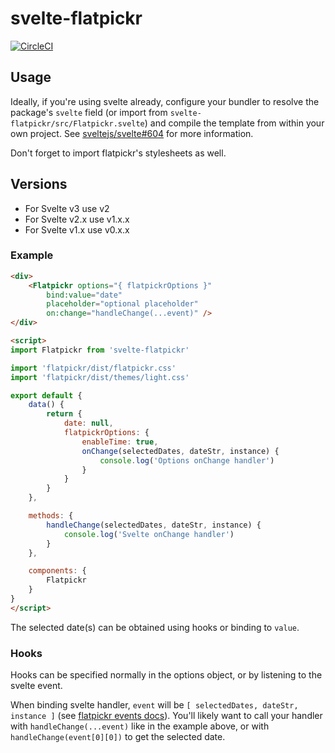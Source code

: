 # svelte-flatpickr

[![CircleCI](https://circleci.com/gh/jacobmischka/svelte-flatpickr.svg?style=shield)](https://circleci.com/gh/jacobmischka/svelte-flatpickr)

## Usage

Ideally, if you're using svelte already, configure your bundler to resolve the
package's `svelte` field (or import from `svelte-flatpickr/src/Flatpickr.svelte`) and compile the template from within your own project. See [sveltejs/svelte#604](https://github.com/sveltejs/svelte/issues/604) for more information.

Don't forget to import flatpickr's stylesheets as well.

## Versions

-   For Svelte v3 use v2
-   For Svelte v2.x use v1.x.x
-   For Svelte v1.x use v0.x.x

### Example

```html
<div>
	<Flatpickr options="{ flatpickrOptions }"
		bind:value="date"
		placeholder="optional placeholder"
		on:change="handleChange(...event)" />
</div>

<script>
import Flatpickr from 'svelte-flatpickr'

import 'flatpickr/dist/flatpickr.css'
import 'flatpickr/dist/themes/light.css'

export default {
	data() {
		return {
			date: null,
			flatpickrOptions: {
				enableTime: true,
				onChange(selectedDates, dateStr, instance) {
					console.log('Options onChange handler')
				}
			}
		}
	},

	methods: {
		handleChange(selectedDates, dateStr, instance) {
			console.log('Svelte onChange handler')
		}
	},

	components: {
		Flatpickr
	}
}
</script>
```

The selected date(s) can be obtained using hooks or binding to `value`.

### Hooks

Hooks can be specified normally in the options object, or by listening to the svelte event.

When binding svelte handler, `event` will be `[ selectedDates, dateStr, instance ]` (see [flatpickr events docs][flatpickr-events]). You'll likely want to call your handler with `handleChange(...event)` like in the example above, or with `handleChange(event[0][0])` to get the selected date.

[flatpickr-events]: https://chmln.github.io/flatpickr/events/

